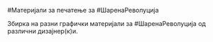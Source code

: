 #Материјали за печатење за #ШаренаРеволуција

Збирка на разни графички материјали за #ШаренаРеволуција од различни дизајнер(к)и.